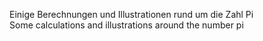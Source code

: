Einige Berechnungen und Illustrationen rund um die Zahl Pi   
Some calculations and illustrations around the number pi
